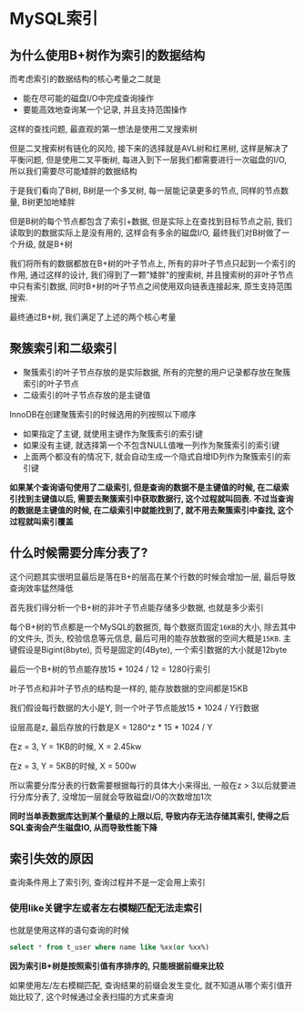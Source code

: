 # MySQL索引

## 为什么使用B+树作为索引的数据结构

而考虑索引的数据结构的核心考量之二就是

- 能在尽可能的磁盘I/O中完成查询操作
- 要能高效地查询某一个记录, 并且支持范围操作

这样的查找问题, 最直观的第一想法是使用二叉搜索树

但是二叉搜索树有链化的风险, 接下来的选择就是AVL树和红黑树, 这样是解决了平衡问题, 但是使用二叉平衡树, 每进入到下一层我们都需要进行一次磁盘的I/O, 所以我们需要尽可能矮胖的数据结构

于是我们看向了B树, B树是一个多叉树, 每一层能记录更多的节点, 同样的节点数量, B树更加地矮胖

但是B树的每个节点都包含了索引+数据, 但是实际上在查找到目标节点之前, 我们读取到的数据实际上是没有用的, 这样会有多余的磁盘I/O, 最终我们对B树做了一个升级, 就是B+树

我们将所有的数据都放在B+树的叶子节点上, 所有的非叶子节点只起到一个索引的作用, 通过这样的设计, 我们得到了一颗"矮胖"的搜索树, 并且搜索树的非叶子节点中只有索引数据, 同时B+树的叶子节点之间使用双向链表连接起来, 原生支持范围搜索.

最终通过B+树, 我们满足了上述的两个核心考量

## 聚簇索引和二级索引

- 聚簇索引的叶子节点存放的是实际数据, 所有的完整的用户记录都存放在聚簇索引的叶子节点
- 二级索引的叶子节点存放的是主键值

InnoDB在创建聚簇索引的时候选用的列按照以下顺序

- 如果指定了主键, 就使用主键作为聚簇索引的索引键
- 如果没有主键, 就选择第一个不包含NULL值唯一列作为聚簇索引的索引键
- 上面两个都没有的情况下, 就会自动生成一个隐式自增ID列作为聚簇索引的索引键

**如果某个查询语句使用了二级索引, 但是查询的数据不是主键值的时候, 在二级索引找到主键值以后, 需要去聚簇索引中获取数据行, 这个过程就叫回表. 不过当查询的数据是主键值的时候, 在二级索引中就能找到了, 就不用去聚簇索引中查找, 这个过程就叫索引覆盖**

## 什么时候需要分库分表了?

这个问题其实很明显最后是落在B+的层高在某个行数的时候会增加一层, 最后导致查询效率猛然降低

首先我们得分析一个B+树的非叶子节点能存储多少数据, 也就是多少索引

每个B+树的节点都是一个MySQL的数据页, 每个数据页固定`16KB`的大小, 除去其中的文件头, 页头, 校验信息等元信息, 最后可用的能存放数据的空间大概是`15KB`. 主键假设是Bigint(8byte), 页号是固定的(4Byte), 一个索引数据的大小就是12byte

最后一个B+树的节点能存放15 \* 1024 / 12 = 1280行索引

叶子节点和非叶子节点的结构是一样的, 能存放数据的空间都是15KB

我们假设每行数据的大小是Y, 则一个叶子节点能放15 \* 1024 /  Y行数据

设层高是z, 最后存放的行数是X = 1280^z \* 15 \* 1024 /  Y

在z = 3, Y = 1KB的时候, X = 2.45kw

在z = 3, Y = 5KB的时候, X = 500w

所以需要分库分表的行数需要根据每行的具体大小来得出, 一般在z > 3以后就要进行分库分表了, 没增加一层就会导致磁盘I/O的次数增加1次

**同时当单表数据库达到某个量级的上限以后, 导致内存无法存储其索引, 使得之后SQL查询会产生磁盘IO, 从而导致性能下降**

## 索引失效的原因

查询条件用上了索引列, 查询过程并不是一定会用上索引

### 使用like关键字左或者左右模糊匹配无法走索引

也就是使用这样的语句查询的时候

```sql
select * from t_user where name like %xx(or %xx%)
```

**因为索引B+树是按照索引值有序排序的, 只能根据前缀来比较**

如果使用左/左右模糊匹配, 查询结果的前缀会发生变化, 就不知道从哪个索引值开始比较了, 这个时候通过全表扫描的方式来查询

### 


